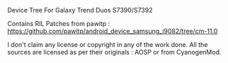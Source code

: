 Device Tree For Galaxy Trend Duos S7390/S7392

Contains RIL Patches from pawitp : https://github.com/pawitp/android_device_samsung_i9082/tree/cm-11.0

I don't claim any license or copyright in any of the work done. All the sources are licensed as per their originals : AOSP or from CyanogenMod.
